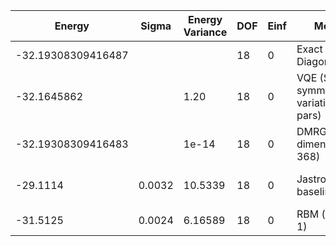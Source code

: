 | Energy             | Sigma | Energy Variance | DOF | Einf | Method                                  | Reference |
|--------------------|-------|-----------------|-----|------|-----------------------------------------|-----------|
| -32.19308309416487 |       |                 | 18  | 0    | Exact Diagonalization                   | [code](https://github.com/varbench/methods/blob/main/scripts/Heisenberg/kagome-2x3_18_P/ed_netket.sh) |
| -32.1645862        |       | 1.20            | 18  | 0    | VQE (SR + symm. + 108 variational pars) | TODO: ask Nikita |
| -32.19308309416483 |       | 1e-14           | 18  | 0    | DMRG (bond dimension = 368)             | [code](https://github.com/varbench/methods/blob/main/scripts/Heisenberg/kagome-2x3_18_P/dmrg.sh) |
| -29.1114           | 0.0032 | 10.5339        | 18  | 0    | Jastrow baseline                        | TODO: own code (RBM) |
| -31.5125           | 0.0024 | 6.16589        | 18  | 0    | RBM (alpha = 1)                         | [code](https://github.com/varbench/methods/blob/main/scripts/Heisenberg/kagome-2x3_18_P/vmc_jastrow.sh) |
